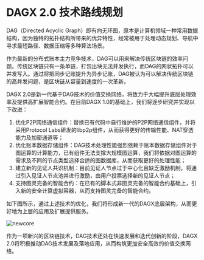 # DAGX 2.0 技术路线规划

DAG（Directed Acyclic Graph）即有向无环图，原本是计算机领域一种常用数据结构，因为独特的拓扑结构所带来的优异特性，经常被用于处理动态规划、导航中寻求最短路径、数据压缩等多种算法场景。

作为最新的分布式账本主力竞争技术，DAG可以用来解决传统区块链的效率问题。传统区块链只有一条单链，打包出块无法并发执行，而DAG的网状拓扑可以并发写入。通过将把同步记账提升为异步记账，DAG被认为可以解决传统区块链的高并发问题，是区块链从容量到速度的一次革新。

DAGX 2.0是新一代基于DAG技术的价值交换网络，将致力于大幅提升底层处理效率及提供高扩展智能合约。在目前DAGX 1.0的基础上，我们将逐步研究并实现以下改进：

1. 优化P2P网络通信组件：替换已有代码中自行维护的P2P网络通信组件，并将采用Protocol Labs研发的libp2p组件，从而获得更好的传输性能、NAT穿透能力及加密通道等；
2. 优化账本数据存储组件：DAG技术处理性能强烈依赖于账本数据存储组件对于图运算的计算能力，已有组件无法支撑大规模图运算，我们将依据对图运算的需求及不同的节点类型选择合适的图数据库，从而获取更好的处理性能；
3. 建立新的见证人共识机制：目前见证人节点过于中心化且缺乏激励机制，将通过引入见证人节点池并进行激励，由用户投票选择新的见证人节点；
4. 支持图灵完备的智能合约：在已有的脚本式非图灵完备的智能合约基础上，引入新的安全计算虚拟容器，从而支持图灵完备的智能合约。

如下图所示，通过上述技术的优化，我们将形成新一代的DAGX底层架构，从而更好地为上层的应用及扩展提供服务。

![newcore](http://oc7urqs4c.bkt.clouddn.com/2018-07-27-DAGX_arch.png)

作为一项新兴的区块链技术，DAG技术还处在快速发展和迭代创新的阶段，DAGX 2.0将积极推动DAG技术发展及落地应用，从而构筑更加安全高效的价值交换网络。
